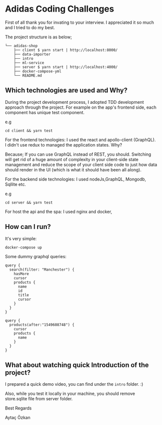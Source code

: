 # Adidas Coding Challenges

First of all thank you for invating to your interview. I appreciated it so much and I tried to do my best. 

The project structure is as below;

```console
└── adidas-shop
    ├── client $ yarn start | http://localhost:8000/ 
    ├── data-importer
    ├── intro
    ├── ml-service
    ├── server $ yarn start | http://localhost:4000/  
    ├── docker-compose-yml
    └── README.md
```

## Which technologies are used and Why?

During the project development process, I adopted TDD development approach through the project. For example on the app's frontend side, each component has unique test component.

e.g
```console
cd client && yarn test 
```
For the frontend technologies: I used the react and apollo-client (GraphQL). I didn't use redux to managed the application states. Why? 

Because;
    If you can use GraphQL instead of REST, you should. Switching will get rid of a huge amount of complexity in your client-side state management and reduce the scope of your client side code to just how data should render in the UI (which is what it should have been all along).

For the backend side technologies: I used nodeJs,GraphQL, Mongodb, Sqllite etc.

e.g
```console
cd server && yarn test 
```

For host the api and the spa: I used nginx and docker,  

## How can I run? 

It's very simple:

```console
docker-compose up
```

Some dummy graphql queries:
```
query {
  search(filter: "Manchester") {
    hasMore
    cursor
    products {
      name
      id
      title
      cursor
    }
  }
}
```

```
query {
  products(after:"1549608748") {
    cursor
    products {
      name
    }
  }
}
```


## What about watching quick Introduction of the project?

I prepared a quick demo video, you can find under the `intro` folder. :) 

Also, while you test it locally in your machine, you should remove store.sqlite file from server folder.



Best Regards

Aytaç Özkan
